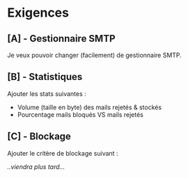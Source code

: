 Exigences
====
[A] - Gestionnaire SMTP
----------
Je veux pouvoir changer (facilement) de gestionnaire SMTP.

[B] - Statistiques
----------
Ajouter les stats suivantes :
- Volume (taille en byte) des mails rejetés & stockés
- Pourcentage mails bloqués VS mails rejetés

[C] - Blockage
----------
Ajouter le critère de blockage suivant :

*..viendra plus tard...*

